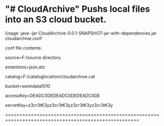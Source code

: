 "# CloudArchive" 
Pushs local files into an S3 cloud bucket.
=====================================================================================================
Usage: java -jar CloudArchive-0.0.1-SNAPSHOT-jar-with-dependencies.jar cloudarchive.conf



conf file contents:

source=F:/source directory

extentions=json,etc

catalog=F:/cataloglocation/cloudarchive.cat

bucket=swimdata1010

accessKey=DEADC0DEDEADC0DEDEADC0DE

secretKey=z3cr3tK3yz3cr3tK3yz3cr3tK3yz3cr3tK3y

=====================================================================================================